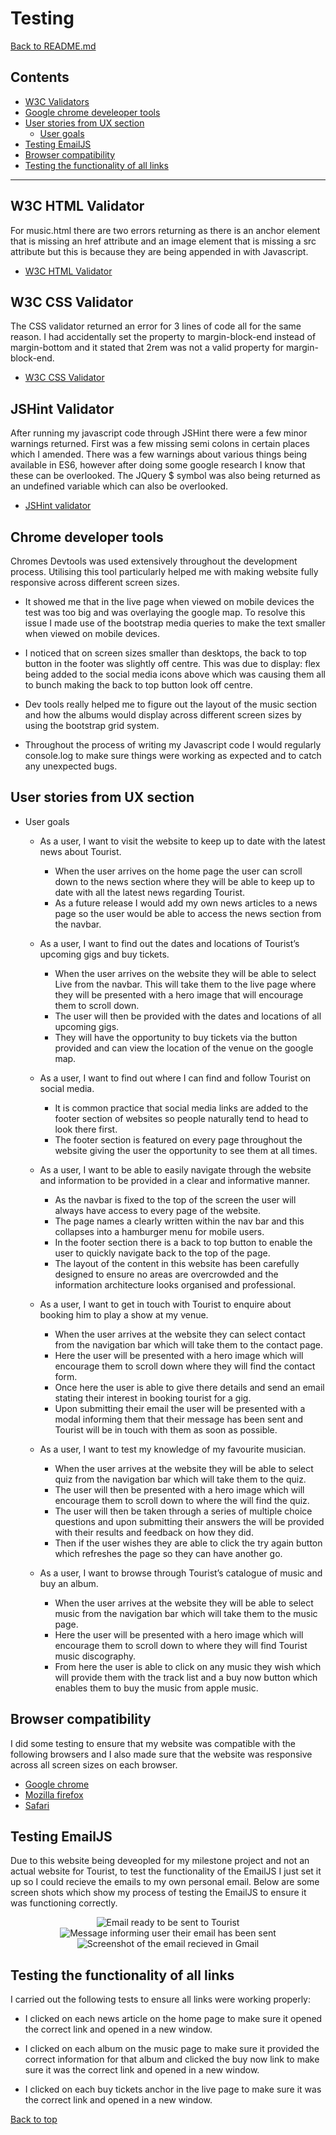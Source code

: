 # Testing 
[Back to README.md](https://github.com/Jthomp1993/Milestone-Project-1-UCFD/blob/master/README.md)

## Contents 

* [W3C Validators](#w3c-validators)
* [Google chrome develeoper tools](#google-chrome-developer-tools)
* [User stories from UX section](#user-stories-from-ux-section)
    * [User goals](#user-goals) 
* [Testing EmailJS](#emailjs)
* [Browser compatibility](browser-compatibility)
* [Testing the functionality of all links](#testing-the-functionality-of-all-links)
***

## W3C HTML Validator

For music.html there are two errors returning as there is an anchor element that is missing an href attribute and an image element that is missing a 
src attribute but this is because they are being appended in with Javascript. 

* [W3C HTML Validator](https://validator.w3.org/#validate_by_input)

## W3C CSS Validator 

The CSS validator returned an error for 3 lines of code all for the same reason. I had accidentally set the property to margin-block-end instead of 
margin-bottom and it stated that 2rem was not a valid property for margin-block-end. 

* [W3C CSS Validator](https://jigsaw.w3.org/css-validator/)

## JSHint Validator

After running my javascript code through JSHint there were a few minor warnings returned. First was a few missing semi colons in certain places which I amended. 
There was a few warnings about various things being available in ES6, however after doing some google research I know that these can be overlooked. The JQuery $ symbol was also being 
returned as an undefined variable which can also be overlooked. 

* [JSHint validator](https://jshint.com/)

## Chrome developer tools

Chromes Devtools was used extensively throughout the development process. Utilising this tool particularly helped me with making website fully responsive across different screen sizes. 

* It showed me that in the live page when viewed on mobile devices the test was too big and was overlaying the google map. To resolve this issue I made use of the bootstrap media 
  queries to make the text smaller when viewed on mobile devices.

* I noticed that on screen sizes smaller than desktops, the back to top button in the footer was slightly off centre. This was due to display: flex being added to the social media icons 
  above which was causing them all to bunch making the back to top button look off centre. 

* Dev tools really helped me to figure out the layout of the music section and how the albums would display across different screen sizes by using the bootstrap grid system. 

* Throughout the process of writing my Javascript code I would regularly console.log to make sure things were working as expected and to catch any unexpected bugs. 

## User stories from UX section 

* User goals 

    * As a user, I want to visit the website to keep up to date with the latest news about Tourist. 
        * When the user arrives on the home page the user can scroll down to the news section where they will be able to keep up to date with all the latest news regarding Tourist.
        * As a future release I would add my own news articles to a news page so the user would be able to access the news section from the navbar.  

    * As a user, I want to find out the dates and locations of Tourist’s upcoming gigs and buy tickets. 
        * When the user arrives on the website they will be able to select Live from the navbar. This will take them to the live page where they will be presented with a hero image that will encourage them to scroll down.
        * The user will then be provided with the dates and locations of all upcoming gigs. 
        * They will have the opportunity to buy tickets via the button provided and can view the location of the venue on the google map. 

    * As a user, I want to find out where I can find and follow Tourist on social media. 
        * It is common practice that social media links are added to the footer section of websites so people naturally tend to head to look there first.
        * The footer section is featured on every page throughout the website giving the user the opportunity to see them at all times. 
    
    * As a user, I want to be able to easily navigate through the website and information to be provided in a clear and informative manner.
        * As the navbar is fixed to the top of the screen the user will always have access to every page of the website.
        * The page names a clearly written within the nav bar and this collapses into a hamburger menu for mobile users. 
        * In the footer section there is a back to top button to enable the user to quickly navigate back to the top of the page. 
        * The layout of the content in this website has been carefully designed to ensure no areas are overcrowded and the information architecture looks organised and professional. 

    * As a user, I want to get in touch with Tourist to enquire about booking him to play a show at my venue. 
        * When the user arrives at the website they can select contact from the navigation bar which will take them to the contact page. 
        * Here the user will be presented with a hero image which will encourage them to scroll down where they will find the contact form. 
        * Once here the user is able to give there details and send an email stating their interest in booking tourist for a gig.
        * Upon submitting their email the user will be presented with a modal informing them that their message has been sent and Tourist will be in touch with them as soon as possible.

    * As a user, I want to test my knowledge of my favourite musician. 
        * When the user arrives at the website they will be able to select quiz from the navigation bar which will take them to the quiz. 
        * The user will then be presented with a hero image which will encourage them to scroll down to where the will find the quiz. 
        * The user will then be taken through a series of multiple choice questions and upon submitting their answers the will be provided with their results and feedback on how they did.
        * Then if the user wishes they are able to click the try again button which refreshes the page so they can have another go. 

    * As a user, I want to browse through Tourist’s catalogue of music and buy an album. 
        * When the user arrives at the website they will be able to select music from the navigation bar which will take them to the music page. 
        * Here the user will be presented with a hero image which will encourage them to scroll down to where they will find Tourist music discography. 
        * From here the user is able to click on any music they wish which will provide them with the track list and a buy now button which enables them to buy the music from apple music. 

## Browser compatibility

I did some testing to ensure that my website was compatible with the following browsers and I also made sure that the website was responsive across all screen sizes on each browser. 

* [Google chrome](https://www.google.co.uk/chrome/?brand=FHFK&gclid=Cj0KCQiAhs79BRD0ARIsAC6XpaXtnVdUu9Wvwx0hOb8w-DRPsxzQPpxNQviJm4RW6xn8j_s3EeQOskAaAj3JEALw_wcB&gclsrc=aw.ds)
* [Mozilla firefox](https://www.mozilla.org/en-GB/firefox/new/)
* [Safari](https://www.apple.com/uk/safari/)

## Testing EmailJS 

Due to this website being deveopled for my milestone project and not an actual website for Tourist, to test the functionality of the EmailJS I just set it up so I could recieve the emails to my own personal email. 
Below are some screen shots which show my process of testing the EmailJS to ensure it was functioning correctly. 

<div style="text-align:center"><img src="assets/images/testing/email.png" alt="Email ready to be sent to Tourist"></div>

<div style="text-align:center"><img src="assets/images/testing/email-submitted.png" alt="Message informing user their email has been sent"></div>

<div style="text-align:center"><img src="assets/images/testing/email-screenshot.png" alt="Screenshot of the email recieved in Gmail"></div>

## Testing the functionality of all links 

I carried out the following tests to ensure all links were working properly: 

* I clicked on each news article on the home page to make sure it opened the correct link and opened in a new window.

* I clicked on each album on the music page to make sure it provided the correct information for that album and clicked the buy now link to make sure it was the correct link and opened in a new window. 

* I clicked on each buy tickets anchor in the live page to make sure it was the correct link and opened in a new window. 

[Back to top](#contents)

